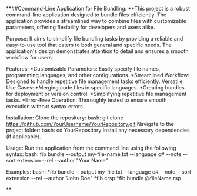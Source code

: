 **##Command-Line Application for File Bundling:
**This project is a robust command-line application designed to bundle files efficiently.
The application provides a streamlined way to combine files with customizable parameters, offering flexibility for developers and users alike.

Purpose:
It aims to simplify file bundling tasks by providing a reliable and easy-to-use tool that caters to both general and specific needs. The application's design demonstrates attention to detail and ensures a smooth workflow for users.

Features:
*Customizable Parameters: Easily specify file names, programming languages, and other configurations.
*Streamlined Workflow: Designed to handle repetitive file management tasks efficiently.
Versatile Use Cases:
*Merging code files in specific languages.
*Creating bundles for deployment or version control.
*Simplifying repetitive file management tasks.
*Error-Free Operation: Thoroughly tested to ensure smooth execution without syntax errors.

Installation:
Clone the repository:
bash: git clone https://github.com/YourUsername/YourRepository.git
Navigate to the project folder:
bash: cd YourRepository
Install any necessary dependencies (if applicable).

Usage:
Run the application from the command line using the following syntax:
bash: fib bundle --output my-file-name.txt --language c# --note --sort extension --rel --author "Your Name"

Examples:
bash: *fib bundle --output my-file.txt --language c# --note --sort extension --rel --author "John Doe"
      *fib crsp
      *fib bundle @fileName.rsp



   
**
